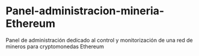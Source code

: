 # Panel-administracion-mineria-Ethereum
Panel de administración dedicado al control y monitorización de una red de mineros para cryptomonedas Ethereum
